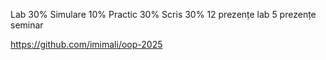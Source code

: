 Lab 30%
Simulare 10% 
Practic 30%
Scris 30%
12 prezențe lab
5 prezențe seminar

https://github.com/imimali/oop-2025